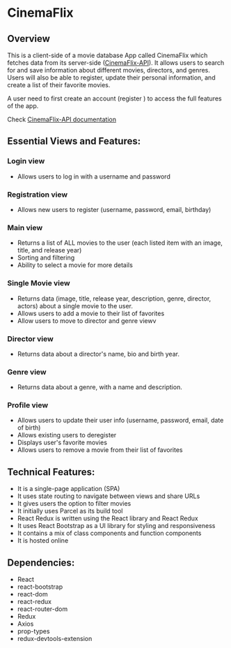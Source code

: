 # CinemaFlix

## Overview

This is a client-side of a movie database App called CinemaFlix which fetches  data from its server-side 
([CinemaFlix-API](https://immense-reef-38292.herokuapp.com/documentation.html)). It allows users to  search for and save information about different movies, directors, 
and genres. Users will also be able to register, update their personal information, and create a list of 
their favorite movies.

A user need to first create an account (register ) to access the full features of the app.

Check [CinemaFlix-API documentation](https://immense-reef-38292.herokuapp.com/documentation.html)
 
## Essential Views and Features:

### Login view

- Allows users to log in with a username and password

### Registration view

- Allows new users to register (username, password, email, birthday)

### Main view

- Returns a list of ALL movies to the user (each listed item with an image, title, and release year)
- Sorting and filtering
- Ability to select a movie for more details

### Single Movie view

- Returns data (image, title, release year, description, genre, director, actors) about a single movie to the user.
- Allows users to add a movie to their list of favorites
- Allow users to move to director and genre viewv

### Director view

- Returns data about a director's name, bio and birth year.

### Genre view

- Returns data about a genre, with a name and description.

### Profile view

- Allows users to update their user info (username, password, email, date of birth)
- Allows existing users to deregister
- Displays user's favorite movies
- Allows users to remove a movie from their list of favorites

## Technical Features:

- It is a single-page application (SPA)
- It uses state routing to navigate between views and share URLs
- It gives users the option to filter movies
- It initially uses Parcel as its build tool
- React Redux is written using the React library and React Redux 
- It uses React Bootstrap as a UI library for styling and responsiveness
- It contains a mix of class components and function components
- It is hosted online

## Dependencies:

- React
- react-bootstrap
- react-dom
- react-redux
- react-router-dom
- Redux
- Axios
- prop-types
- redux-devtools-extension